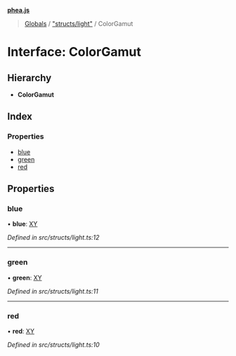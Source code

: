 **[phea.js](../README.md)**

> [Globals](../globals.md) / ["structs/light"](../modules/_structs_light_.md) / ColorGamut

# Interface: ColorGamut

## Hierarchy

* **ColorGamut**

## Index

### Properties

* [blue](_structs_light_.colorgamut.md#blue)
* [green](_structs_light_.colorgamut.md#green)
* [red](_structs_light_.colorgamut.md#red)

## Properties

### blue

•  **blue**: [XY](_structs_light_.xy.md)

*Defined in src/structs/light.ts:12*

___

### green

•  **green**: [XY](_structs_light_.xy.md)

*Defined in src/structs/light.ts:11*

___

### red

•  **red**: [XY](_structs_light_.xy.md)

*Defined in src/structs/light.ts:10*
